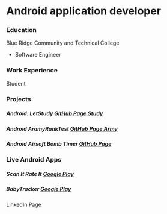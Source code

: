 # Android application developer

### Education
Blue Ridge Community and Technical College
- Software Engineer

### Work Experience
Student


### Projects
##### Android: LetStudy [GitHub Page Study](https://github.com/spamshot/LetStudy)
##### Android AramyRankTest [GitHub Page Army](https://github.com/spamshot/ArmyRankTest)
##### Android Airsoft Bomb Timer [GitHub Page](https://github.com/spamshot/RandomBomb)


### Live Android Apps


##### Scan It Rate It [Google Play](https://play.google.com/store/apps/details?id=com.spam.ratingdemo)
##### BabyTracker [Google Play](https://play.google.com/store/apps/details?id=com.spam.babytracker)




























LinkedIn [Page](https://www.linkedin.com/in/kylanhill001/)
